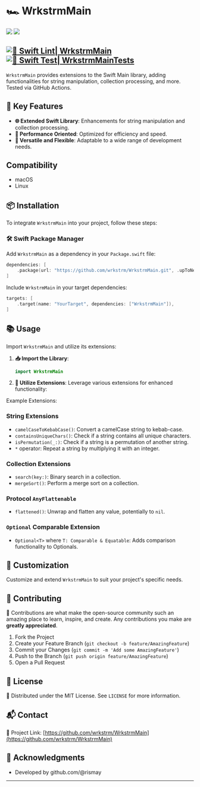 # 🏎️ WrkstrmMain

[![](https://img.shields.io/endpoint?url=https%3A%2F%2Fswiftpackageindex.com%2Fapi%2Fpackages%2Fwrkstrm%2FWrkstrmMain%2Fbadge%3Ftype%3Dswift-versions)](https://swiftpackageindex.com/wrkstrm/WrkstrmMain)
[![](https://img.shields.io/endpoint?url=https%3A%2F%2Fswiftpackageindex.com%2Fapi%2Fpackages%2Fwrkstrm%2FWrkstrmMain%2Fbadge%3Ftype%3Dplatforms)](https://swiftpackageindex.com/wrkstrm/WrkstrmMain)

[![🧹 Swift Lint| WrkstrmMain](https://github.com/wrkstrm/WrkstrmMain/actions/workflows/wrkstrm-main-swiftlint.yml/badge.svg)](https://github.com/wrkstrm/WrkstrmMain/actions/workflows/wrkstrm-main-swiftlint.yml)
[![🚧 Swift Test| WrkstrmMainTests](https://github.com/wrkstrm/WrkstrmMain/actions/workflows/wrkstrm-main-tests-swift.yml/badge.svg)](https://github.com/wrkstrm/WrkstrmMain/actions/workflows/wrkstrm-main-tests-swift.yml)
---

`WrkstrmMain` provides extensions to the Swift Main library, adding functionalities for string manipulation, collection processing, and more. Tested via GitHub Actions.

## 🔑 Key Features

- **🌐 Extended Swift Library**: Enhancements for string manipulation and collection processing.
- **🚀 Performance Oriented**: Optimized for efficiency and speed.
- **🔧 Versatile and Flexible**: Adaptable to a wide range of development needs.

## Compatibility

- macOS
- Linux

## 📦 Installation

To integrate `WrkstrmMain` into your project, follow these steps:

### 🛠 Swift Package Manager

Add `WrkstrmMain` as a dependency in your `Package.swift` file:

```swift
dependencies: [
    .package(url: "https://github.com/wrkstrm/WrkstrmMain.git", .upToNextMajor(from: "2.3.0"))
]
```

Include `WrkstrmMain` in your target dependencies:

```swift
targets: [
    .target(name: "YourTarget", dependencies: ["WrkstrmMain"]),
]
```

## 📚 Usage

Import `WrkstrmMain` and utilize its extensions:

1. **📥 Import the Library**:

   ```swift
   import WrkstrmMain
   ```

2. **🔨 Utilize Extensions**:
   Leverage various extensions for enhanced functionality:

Example Extensions:

### String Extensions

- `camelCaseToKebabCase()`: Convert a camelCase string to kebab-case.
- `containsUniqueChars()`: Check if a string contains all unique characters.
- `isPermutation(_:)`: Check if a string is a permutation of another string.
- ``*`` operator: Repeat a string by multiplying it with an integer.

### Collection Extensions

- `search(key:)`: Binary search in a collection.
- `mergeSort()`: Perform a merge sort on a collection.

### Protocol `AnyFlattenable`

- `flattened()`: Unwrap and flatten any value, potentially to `nil`.

### `Optional` Comparable Extension

- `Optional<T>` where `T: Comparable & Equatable`: Adds comparison functionality to Optionals.

## 🎨 Customization

Customize and extend `WrkstrmMain` to suit your project's specific needs.

## 🤝 Contributing

🌟 Contributions are what make the open-source community such an amazing place to learn, inspire, and create. Any contributions you make are **greatly appreciated**.

1. Fork the Project
2. Create your Feature Branch (`git checkout -b feature/AmazingFeature`)
3. Commit your Changes (`git commit -m 'Add some AmazingFeature'`)
4. Push to the Branch (`git push origin feature/AmazingFeature`)
5. Open a Pull Request

## 📜 License

📄 Distributed under the MIT License. See `LICENSE` for more information.

## 📬 Contact

🔗 Project Link: [https://github.com/wrkstrm/WrkstrmMain](https://github.com/wrkstrm/WrkstrmMain)

## 💖 Acknowledgments

- Developed by github.com/@rismay

---
